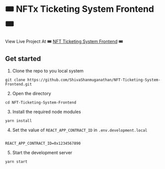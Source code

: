 # 🎟️ NFTx Ticketing System Frontend 🎟️

View Live Project At 🎟️ [NFT Ticketing System Frontend](https://nft-ticketing-system.netlify.app/) 🎟️


## Get started

1. Clone the repo to you local system

```shell
git clone https://github.com/ShivaShanmuganathan/NFT-Ticketing-System-Frontend.git
```

2. Open the directory

```shell
cd NFT-Ticketing-System-Frontend
```

3. Install the required node modules

```shell
yarn install
```

4. Set the value of `REACT_APP_CONTRACT_ID` in `.env.development.local`

```shell

REACT_APP_CONTRACT_ID=0x1234567890
```

5. Start the development server

```shell
yarn start
```
